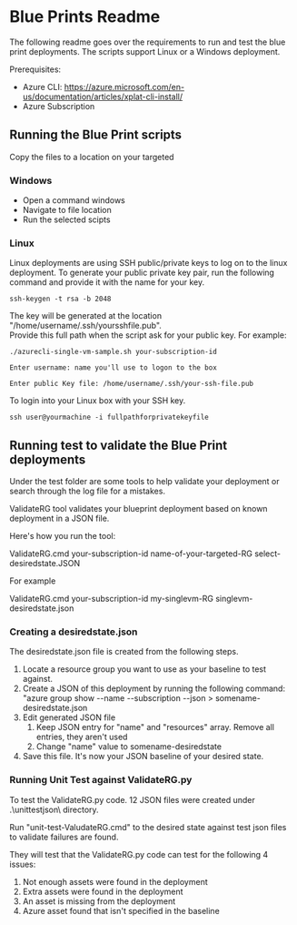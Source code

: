 # Blue Prints Readme

The following readme goes over the requirements to run and test the blue print deployments.
The scripts support Linux or a Windows deployment.

Prerequisites:

- Azure CLI: https://azure.microsoft.com/en-us/documentation/articles/xplat-cli-install/
- Azure Subscription 


## Running the Blue Print scripts

Copy the files to a location on your targeted


### Windows

- Open a command windows
- Navigate to file location
- Run the selected scipts

### Linux

Linux deployments are using SSH public/private keys to log on to the linux deployment.
To generate your public private key pair, run the following command and provide it with the name for your key.

`ssh-keygen -t rsa -b 2048`

The key will be generated at the location "/home/username/.ssh/yoursshfile.pub".  
Provide this full path when the script ask for your public key. For example: 

`./azurecli-single-vm-sample.sh your-subscription-id`

`Enter username: name you'll use to logon to the box`

`Enter public Key file: /home/username/.ssh/your-ssh-file.pub`


To login into your Linux box with your SSH key.

`ssh user@yourmachine -i fullpathforprivatekeyfile`


## Running test to validate the Blue Print deployments

Under the test folder are some tools to help validate your deployment or search through the log file for a mistakes.

ValidateRG tool validates your blueprint deployment based on known deployment in a JSON file.

Here's how you run the tool:

ValidateRG.cmd your-subscription-id name-of-your-targeted-RG  select-desiredstate.JSON

For example

ValidateRG.cmd your-subscription-id my-singlevm-RG  singlevm-desiredstate.json


### Creating a desiredstate.json

The desiredstate.json file is created from the following steps.

1. Locate a resource group you want to use as your baseline to test against.
2. Create a JSON of this deployment by running the following command:
   "azure group show --name <your-targeted-RG>  --subscription <your-subscription> --json > somename-desiredstate.json
3. Edit generated JSON file 
	1. Keep JSON entry for "name" and "resources" array. Remove all entries, they aren't used
	2. Change "name" value to somename-desiredstate
4. Save this file. It's now your JSON baseline of your desired state. 	

### Running Unit Test against ValidateRG.py

To test the ValidateRG.py code.  12 JSON files were created under .\unittestjson\ directory.

Run "unit-test-ValudateRG.cmd" to the desired state against test json files to validate failures are found. 

They will test that the ValidateRG.py code can test for the following 4 issues:
1. Not enough assets were found in the deployment
2. Extra assets were found in the deployment
3. An asset is missing from the deployment
4. Azure asset found that isn't specified in the baseline





